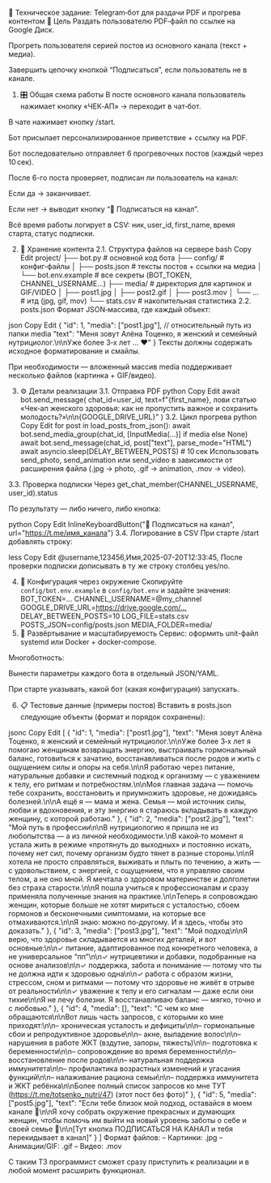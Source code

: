 🧾 Техническое задание: Telegram‑бот для раздачи PDF и прогрева контентом
🎯 Цель
Раздать пользователю PDF‑файл по ссылке на Google Диск.

Прогреть пользователя серией постов из основного канала (текст + медиа).

Завершить цепочку кнопкой “Подписаться”, если пользователь не в канале.

1. 🎛️ Общая схема работы
В посте основного канала пользователь нажимает кнопку «ЧЕК‑АП» → переходит в чат‑бот.

В чате нажимает кнопку /start.

Бот присылает персонализированное приветствие + ссылку на PDF.

Бот последовательно отправляет 6 прогревочных постов (каждый через 10 сек).

После 6-го поста проверяет, подписан ли пользователь на канал:

Если да → заканчивает.

Если нет → выводит кнопку “🔔 Подписаться на канал”.

Всё время работы логирует в CSV: ник, user_id, first_name, время старта, статус подписки.

2. 📂 Хранение контента
2.1. Структура файлов на сервере
bash
Copy
Edit
project/
├── bot.py                   # основной код бота
├── config/                  # конфиг‑файлы
│   ├── posts.json           # тексты постов + ссылки на медиа
│   └── bot.env.example              # все секреты (BOT_TOKEN, CHANNEL_USERNAME…)
├── media/                   # директория для картинок и GIF/VIDEO
│   ├── post1.jpg
│   ├── post2.gif
│   ├── post3.mov
│   └── …                    # итд (jpg, gif, mov)
└── stats.csv                # накопительная статистика
2.2. posts.json
Формат JSON‑массива, где каждый объект:

json
Copy
Edit
{
  "id": 1,
  "media": ["post1.jpg"],         // относительный путь из папки media
  "text": "Меня зовут Алёна Тоценко, я женский и семейный нутрициолог.\n\nУже более 3‑х лет … ❤️"
}
Тексты должны содержать исходное форматирование и смайлы.

При необходимости — вложенный массив media поддерживает несколько файлов (картинка + GIF/видео).

3. ⚙️ Детали реализации
3.1. Отправка PDF
python
Copy
Edit
await bot.send_message(
    chat_id=user_id,
    text=f"{first_name}, лови статью «Чек‑ап женского здоровья: как не пропустить важное и сохранить молодость?»\n\n{GOOGLE_DRIVE_URL}"
)
3.2. Цикл прогрева
python
Copy
Edit
for post in load_posts_from_json():
    await bot.send_media_group(chat_id, [InputMedia(…)] if media else None)
    await bot.send_message(chat_id, post["text"], parse_mode="HTML")
    await asyncio.sleep(DELAY_BETWEEN_POSTS)  # 10 сек
Использовать send_photo, send_animation или send_video в зависимости от расширения файла (.jpg → photo, .gif → animation, .mov → video).

3.3. Проверка подписки
Через get_chat_member(CHANNEL_USERNAME, user_id).status

По результату — либо ничего, либо кнопка:

python
Copy
Edit
InlineKeyboardButton("🔔 Подписаться на канал", url="https://t.me/имя_канала")
3.4. Логирование в CSV
При старте /start добавлять строку:

less
Copy
Edit
@username,123456,Имя,2025-07-20T12:33:45,
После проверки подписки дописывать в ту же строку столбец yes/no.

4. 🔧 Конфигурация через окружение
Скопируйте `config/bot.env.example` в `config/bot.env` и задайте значения:
BOT_TOKEN=…
CHANNEL_USERNAME=@my_channel
GOOGLE_DRIVE_URL=https://drive.google.com/…
DELAY_BETWEEN_POSTS=10
LOG_FILE=stats.csv
POSTS_JSON=config/posts.json
MEDIA_FOLDER=media/
5. 🚀 Развёртывание и масштабируемость
Сервис: оформить unit-файл systemd или Docker + docker‑compose.

Многоботность:

Вынести параметры каждого бота в отдельный JSON/YAML.

При старте указывать, какой бот (какая конфигурация) запускать.

6. 📋 Тестовые данные (примеры постов)
Вставить в posts.json следующие объекты (формат и порядок сохранены):

jsonc
Copy
Edit
[
  {
    "id": 1,
    "media": ["post1.jpg"],
    "text": "Меня зовут Алёна Тоценко, я женский и семейный нутрициолог.\n\nУже более 3‑х лет я помогаю женщинам возвращать энергию, выстраивать гормональный баланс, готовиться к зачатию, восстанавливаться после родов и жить с ощущением силы и опоры на себя.\n\nЯ работаю через питание, натуральные добавки и системный подход к организму — с уважением к телу, его ритмам и потребностям.\n\nМоя главная задача — помочь тебе сохранить, восстановить и приумножить здоровье, не дожидаясь болезней.\n\nА ещё я — мама и жена. Семья — мой источник силы, любви и вдохновения, и эту энергию я стараюсь вкладывать в каждую женщину, с которой работаю."
  },
  {
    "id": 2,
    "media": ["post2.jpg"],
    "text": "Мой путь в профессии\n\nВ нутрициологию я пришла не из любопытства — а из личной необходимости.\nВ какой‑то момент я устала жить в режиме «протянуть до выходных» и постоянно искать, почему нет сил, почему организм будто тянет в разные стороны.\n\nЯ хотела не просто справляться, выживать и плыть по течению, а жить — с удовольствием, с энергией, с ощущением, что я управляю своим телом, а не оно мной. Я мечтала о здоровом материнстве и долголетии без страха старости.\n\nЯ пошла учиться к профессионалам и сразу применяла полученные знания на практике.\n\nТеперь я сопровождаю женщин, которые больше не хотят мириться с усталостью, сбоем гормонов и бесконечными симптомами, на которые все отмахиваются.\n\nЯ знаю: можно по‑другому. И я здесь, чтобы это доказать."
  },
  {
    "id": 3,
    "media": ["post3.jpg"],
    "text": "Мой подход\n\nЯ верю, что здоровье складывается из многих деталей, и вот основные:\n\n✓ питание, адаптированное под конкретного человека, а не универсальное “пп”\n\n✓ нутрицевтики и добавки, подобранные на основе анализов\n\n✓ поддержка, забота и понимание — потому что ты не должна идти к здоровью одна\n\n✓ работа с образом жизни, стрессом, сном и ритмами — потому что здоровье не живёт в отрыве от реальности\n\n✓ уважение к телу и его сигналам — даже если они тихие\n\nЯ не лечу болезни. Я восстанавливаю баланс — мягко, точно и с любовью."
  },
  {
    "id": 4,
    "media": [],
    "text": "С чем ко мне обращаются\n\nВот лишь часть запросов, с которыми ко мне приходят:\n\n– хроническая усталость и дефициты\n\n– гормональные сбои и репродуктивное здоровье\n\n– акне, выпадение волос\n\n– нарушения в работе ЖКТ (вздутие, запоры, тяжесть)\n\n– подготовка к беременности\n\n– сопровождение во время беременности\n\n– восстановление после родов\n\n– натуральная поддержка иммунитета\n\n– профилактика возрастных изменений и угасания функций\n\n– налаживание рациона семьи\n\n– поддержка иммунитета и ЖКТ ребёнка\n\nБолее полный список запросов ко мне ТУТ (https://t.me/totsenko_nutri/47) (этот пост без фото)"
  },
  {
    "id": 5,
    "media": ["post5.jpg"],
    "text": "Если тебе близок мой подход, оставайся в моем канале 🤍\n\nЯ хочу собрать окружение прекрасных и думающих женщин, чтобы помочь им выйти на новый уровень заботы о себе и своей семье 🫶\n\n[Тут кнопка ПОДПИСАТЬСЯ НА КАНАЛ и тебя перекидывает в канал]"
  }
]
Формат файлов:
– Картинки: .jpg
– Анимации/GIF: .gif
– Видео: .mov

С таким ТЗ программист сможет сразу приступить к реализации и в любой момент расширить функционал.
